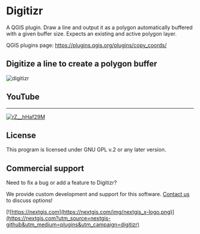 # Digitizr

A QGIS plugin. Draw a line and output it as a polygon automatically buffered with a given buffer size. Expects an existing and active polygon layer.

QGIS plugins page: https://plugins.qgis.org/plugins/copy_coords/ 


## Digitize a line to create a polygon buffer

![digitizr](https://github.com/nextgis/qgis_digitizr/assets/101568545/7132ac0d-a3f9-470b-a934-69ff0b0ee41d)

## YouTube
-------------
[![rZ__hHaf29M](https://github.com/nextgis/qgis_digitizr/assets/101568545/e70d08ba-9925-48ec-b62a-75b78bc28144)](https://youtu.be/rZ__hHaf29M)

License
-------------
This program is licensed under GNU GPL v.2 or any later version.

Commercial support
------------------
Need to fix a bug or add a feature to Digitizr? 

We provide custom development and support for this software. [Contact us](https://nextgis.com/contact/?utm_source=nextgis-github&utm_medium=plugins&utm_campaign=digitizr) to discuss options!


[![https://nextgis.com](https://nextgis.com/img/nextgis_x-logo.png)](https://nextgis.com?utm_source=nextgis-github&utm_medium=plugins&utm_campaign=digitizr)
